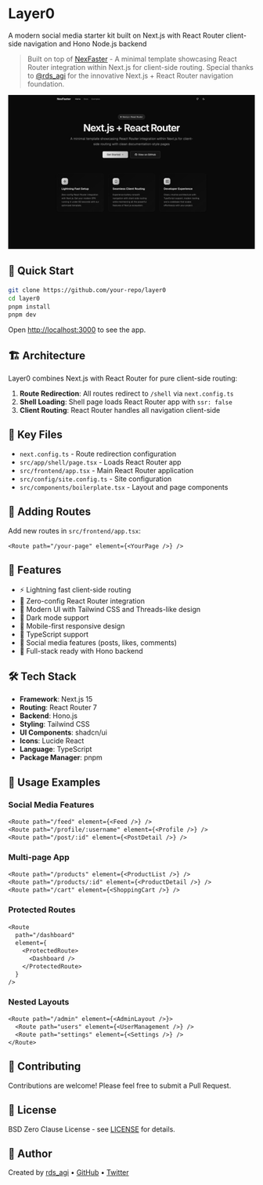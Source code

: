 # Layer0

A modern social media starter kit built on Next.js with React Router client-side navigation and Hono Node.js backend

> Built on top of [NexFaster](https://github.com/rudrodip/nexfaster) - A minimal template showcasing React Router integration within Next.js for client-side routing. Special thanks to [@rds_agi](https://github.com/rudrodip) for the innovative Next.js + React Router navigation foundation.

![layer0](./public/og.png)

## 🚀 Quick Start

```bash
git clone https://github.com/your-repo/layer0
cd layer0
pnpm install
pnpm dev
```

Open [http://localhost:3000](http://localhost:3000) to see the app.

## 🏗️ Architecture

Layer0 combines Next.js with React Router for pure client-side routing:

1. **Route Redirection**: All routes redirect to `/shell` via `next.config.ts`
2. **Shell Loading**: Shell page loads React Router app with `ssr: false`
3. **Client Routing**: React Router handles all navigation client-side

## 📁 Key Files

- `next.config.ts` - Route redirection configuration
- `src/app/shell/page.tsx` - Loads React Router app
- `src/frontend/app.tsx` - Main React Router application
- `src/config/site.config.ts` - Site configuration
- `src/components/boilerplate.tsx` - Layout and page components

## 🔧 Adding Routes

Add new routes in `src/frontend/app.tsx`:

```tsx
<Route path="/your-page" element={<YourPage />} />
```

## 🎨 Features

- ⚡ Lightning fast client-side routing
- 🎯 Zero-config React Router integration
- 🎨 Modern UI with Tailwind CSS and Threads-like design
- 🌙 Dark mode support
- 📱 Mobile-first responsive design
- 🔧 TypeScript support
- 💬 Social media features (posts, likes, comments)
- 🚀 Full-stack ready with Hono backend

## 🛠️ Tech Stack

- **Framework**: Next.js 15
- **Routing**: React Router 7
- **Backend**: Hono.js
- **Styling**: Tailwind CSS
- **UI Components**: shadcn/ui
- **Icons**: Lucide React
- **Language**: TypeScript
- **Package Manager**: pnpm

## 📖 Usage Examples

### Social Media Features

```tsx
<Route path="/feed" element={<Feed />} />
<Route path="/profile/:username" element={<Profile />} />
<Route path="/post/:id" element={<PostDetail />} />
```

### Multi-page App

```tsx
<Route path="/products" element={<ProductList />} />
<Route path="/products/:id" element={<ProductDetail />} />
<Route path="/cart" element={<ShoppingCart />} />
```

### Protected Routes

```tsx
<Route
  path="/dashboard"
  element={
    <ProtectedRoute>
      <Dashboard />
    </ProtectedRoute>
  }
/>
```

### Nested Layouts

```tsx
<Route path="/admin" element={<AdminLayout />}>
  <Route path="users" element={<UserManagement />} />
  <Route path="settings" element={<Settings />} />
</Route>
```

## 🤝 Contributing

Contributions are welcome! Please feel free to submit a Pull Request.

## 📄 License

BSD Zero Clause License - see [LICENSE](LICENSE) for details.

## 👤 Author

Created by [rds_agi](https://rdsx.dev) • [GitHub](https://github.com/rudrodip/layer0) • [Twitter](https://x.com/rds_agi)
